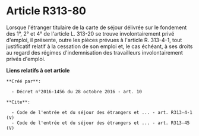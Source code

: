 # Article R313-80

Lorsque l'étranger titulaire de la carte de séjour délivrée sur le fondement des 1°, 2° et 4° de l'article L. 313-20 se
trouve involontairement privé d'emploi, il présente, outre les pièces prévues à l'article R. 313-4-1, tout justificatif
relatif à la cessation de son emploi et, le cas échéant, à ses droits au regard des régimes d'indemnisation des travailleurs
involontairement privés d'emploi.

**Liens relatifs à cet article**

	**Créé par**:

	  - Décret n°2016-1456 du 28 octobre 2016 - art. 10

	**Cite**:

	  - Code de l'entrée et du séjour des étrangers et ... - art. R313-4-1 (V)
	  - Code de l'entrée et du séjour des étrangers et ... - art. R313-45 (V)
